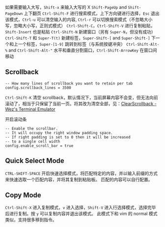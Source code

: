 如果需要输入大写，`Shift-x` 来输入大写的 X
`Shift-PageUp` and `Shift-PageDown` 上下翻页
`Ctrl-Shift-F` 进行搜索模式，上下方向键进行选择，`Esc` 退出该模式，`Ctrl-u` 可以清空输入的内容, `Ctrl-r` 可以切换搜索模式（不忽略大小写，忽略大小写，正则式模式）
`Ctrl-Shift-C`，`Ctrl-Shift-V` 进行复制粘贴，`Shift-Insert` 也是粘贴
`Ctrl-Shift-N` 新建窗口（另有 `Super-N`，但没有成功）
`Ctrl-Shift-T` 和 `Super-T(t)` 新建标签，`Super-Shift-[` and `Super-Shift-]` 下一个和上一个标签，`Super-[1-9]` 跳转到标签（与系统按键冲突）
`Ctrl-Shift-Alt-%` and `Ctrl-Shift-Alt-"` 水平和垂直分割窗口，`Ctrl-Shift-ArrowKey` 在窗口间移动

## Scrollback

```
-- How many lines of scrollback you want to retain per tab
config.scrollback_lines = 3500
```
`Ctrl-Shift-K` 清空 scrollback，默认情况下，当前屏幕内容不会变，但无法向前滚动了，相当于只保留了当前一页。将其改为清空全部，见：[ClearScrollback - Wez's Terminal Emulator](https://wezfurlong.org/wezterm/config/lua/keyassignment/ClearScrollback.html)

开启滚动条
```
-- Enable the scrollbar.
-- It will occupy the right window padding space.
-- If right padding is set to 0 then it will be increased
-- to a single cell width
config.enable_scroll_bar = true
```

## Quick Select Mode
`CTRL-SHIFT-SPACE` 开启快速选择模式，将匹配特定的内容，并以输入前缀的方式来快速选取一个匹配内容，并将其复制到粘贴板。
匹配的内容可以自行配置。

## Copy Mode

`Ctrl-Shift-X` 进入复制模式，`v` 进入选择，`Shift-V` 进入行选择模式，选择完毕后进行复制。按 `y` 可以复制内容并退出该模式。
此模式下和 vim 的 normal 模式类似，支持很多移到指令。